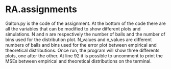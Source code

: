 # RA.assignments
Galton.py is the code of the assignment. 
At the bottom of the code there are all the variables that can be modified to show different plots and simulations.
N and n are respectively the number of balls and the number of bins used for the distribution plot.
N_values and n_values are different numbers of balls and bins used for the error plot between empirical and theoretical distributions.
Once run, the program will show three differents plots, one after the other.
At line 92 it is possible to uncomment to print the MSEs between empirical and theoretical distributions on the terminal.
